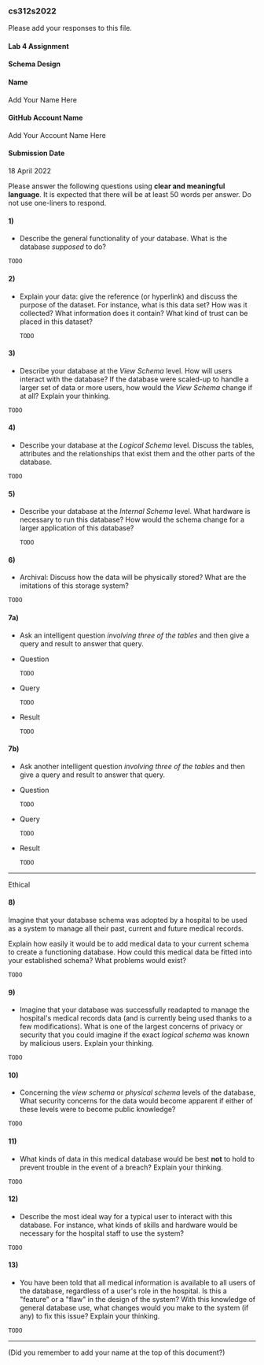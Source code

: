### cs312s2022

Please add your responses to this file.

#### Lab 4 Assignment
#### Schema Design

#### Name
Add Your Name Here

#### GitHub Account Name
Add Your Account Name Here

#### Submission Date
18 April 2022


Please answer the following questions using **clear and meaningful language**. It is expected that there will be at least 50 words per answer. Do not use one-liners to respond.


#### 1)

 - Describe the general functionality of your database. What is the database _supposed_ to do?

 ```
 TODO

 ```

#### 2)

  - Explain your data: give the reference (or hyperlink) and discuss the purpose of the dataset. For instance, what is this data set? How was it collected? What information does it contain? What kind of trust can be placed in this dataset?

	```
	TODO

	```

#### 3)
- Describe your database at the _View Schema_ level. How will users interact with the database? If the database were scaled-up to handle a larger set of data or more users, how would the _View Schema_ change if at all? Explain your thinking.

 ```
 TODO

 ```

#### 4)
- Describe your database at the _Logical Schema_ level. Discuss the tables, attributes and the relationships that exist them and the other parts of the database.

 ```
 TODO

 ```


#### 5)
 - Describe your database at the _Internal Schema_ level. What hardware is necessary to run this database? How would the schema change for a larger application of this database?
	```
	TODO

	```

#### 6)

 - Archival: Discuss how the data will be physically stored? What are the imitations of this storage system?

 ```
 TODO

 ```

#### 7a)

 - Ask an intelligent question _involving three of the tables_ and then give a query and result to answer that query.

  - Question

 	```
 	TODO

 	```

  - Query

 	```
 	TODO

 	```

  - Result

 	```
 	TODO

 	```


#### 7b)

- Ask another intelligent question _involving three of the tables_ and then give a query and result to answer that query.

 - Question

	```
	TODO

	```

 - Query

	```
	TODO

	```

 - Result

	```
	TODO

	```


---

Ethical

#### 8)

Imagine that your database schema was adopted by a hospital to be used as a system to manage all their past, current and future medical records.

Explain how easily it would be to add medical data to your current schema to create a functioning database. How could this medical data be fitted into your established schema? What problems would exist?

```
TODO

```

#### 9)

 - Imagine that your database was successfully readapted to manage the hospital's medical records data (and is currently being used thanks to a few modifications). What is one of the largest concerns of privacy or security that you could imagine if the exact _logical schema_ was known by malicious users. Explain your thinking.

 ```
 TODO

 ```

#### 10)
 - Concerning the _view schema_ or _physical schema_ levels of the database, What security concerns for the data would become apparent if either of these levels were to become public knowledge?

```
TODO

```

#### 11)

- What kinds of data in this medical database would be best **not** to hold to prevent trouble in the event of a breach? Explain your thinking.

```
TODO

```

#### 12)

 - Describe the most ideal way for a typical user to interact with this database. For instance, what kinds of skills and hardware would be necessary for the hospital staff to use the system?

 ```
 TODO

 ```


#### 13)

  - You have been told that all medical information is available to all users of the database, regardless of a user's role in the hospital. Is this a "feature" or a "flaw" in the design of the system? With this knowledge of general database use, what changes would you make to the system (if any) to fix this issue? Explain your thinking.

  ```
  TODO

  ```



---
(Did you remember to add your name at the top of this document?)

